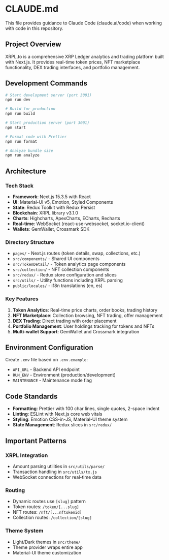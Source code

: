 # CLAUDE.md

This file provides guidance to Claude Code (claude.ai/code) when working with code in this repository.

## Project Overview

XRPL.to is a comprehensive XRP Ledger analytics and trading platform built with Next.js. It provides real-time token prices, NFT marketplace functionality, DEX trading interfaces, and portfolio management.

## Development Commands

```bash
# Start development server (port 3001)
npm run dev

# Build for production
npm run build

# Start production server (port 3001)
npm start

# Format code with Prettier
npm run format

# Analyze bundle size
npm run analyze
```

## Architecture

### Tech Stack
- **Framework**: Next.js 15.3.5 with React
- **UI**: Material-UI v5, Emotion, Styled Components
- **State**: Redux Toolkit with Redux Persist
- **Blockchain**: XRPL library v3.1.0
- **Charts**: Highcharts, ApexCharts, ECharts, Recharts
- **Real-time**: WebSocket (react-use-websocket, socket.io-client)
- **Wallets**: GemWallet, Crossmark SDK

### Directory Structure
- `pages/` - Next.js routes (token details, swap, collections, etc.)
- `src/components/` - Shared UI components
- `src/TokenDetail/` - Token analytics page components
- `src/collection/` - NFT collection components
- `src/redux/` - Redux store configuration and slices
- `src/utils/` - Utility functions including XRPL parsing
- `public/locales/` - i18n translations (en, es)

### Key Features
1. **Token Analytics**: Real-time price charts, order books, trading history
2. **NFT Marketplace**: Collection browsing, NFT trading, offer management
3. **DEX Trading**: Direct trading with order placement
4. **Portfolio Management**: User holdings tracking for tokens and NFTs
5. **Multi-wallet Support**: GemWallet and Crossmark integration

## Environment Configuration

Create `.env` file based on `.env.example`:
- `API_URL` - Backend API endpoint
- `RUN_ENV` - Environment (production/development)
- `MAINTENANCE` - Maintenance mode flag

## Code Standards

- **Formatting**: Prettier with 100 char lines, single quotes, 2-space indent
- **Linting**: ESLint with Next.js core web vitals
- **Styling**: Emotion CSS-in-JS, Material-UI theme system
- **State Management**: Redux slices in `src/redux/`

## Important Patterns

### XRPL Integration
- Amount parsing utilities in `src/utils/parse/`
- Transaction handling in `src/utils/tx.js`
- WebSocket connections for real-time data

### Routing
- Dynamic routes use `[slug]` pattern
- Token routes: `/token/[...slug]`
- NFT routes: `/nft/[...nftokenid]`
- Collection routes: `/collection/[slug]`

### Theme System
- Light/Dark themes in `src/theme/`
- Theme provider wraps entire app
- Material-UI theme customization
